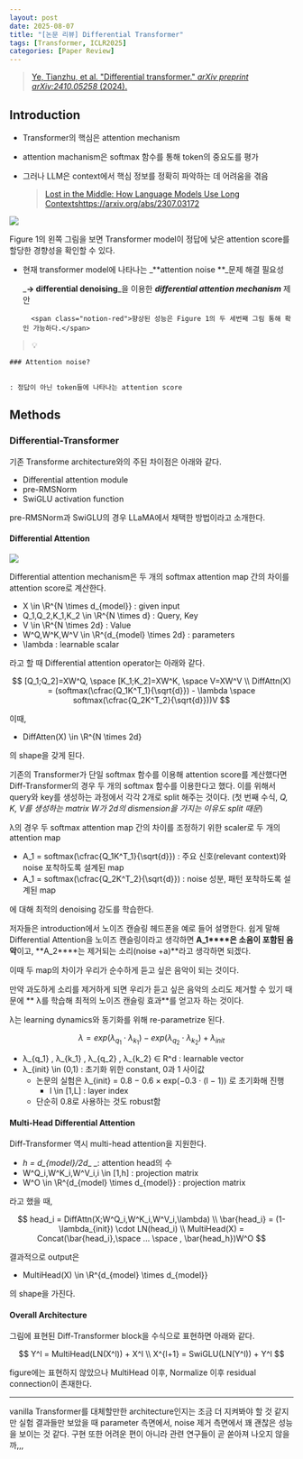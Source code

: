 ```yaml
---
layout: post
date: 2025-08-07
title: "[논문 리뷰] Differential Transformer"
tags: [Transformer, ICLR2025]
categories: [Paper Review]
---
```


> [Ye, Tianzhu, et al. "Differential transformer." ](https://arxiv.org/abs/2410.05258)[_arXiv preprint arXiv:2410.05258_](https://arxiv.org/abs/2410.05258)[ (2024).](https://arxiv.org/abs/2410.05258)



## Introduction

- Transformer의 핵심은 attention mechanism
- attention machanism은 softmax 함수를 통해 token의 중요도를 평가
- 그러나 LLM은 context에서 핵심 정보를 정확히 파악하는 데 어려움을 겪음

	> [Lost in the Middle: How Language Models Use Long Contextshttps://arxiv.org/abs/2307.03172](https://arxiv.org/abs/2307.03172)


![](https://prod-files-secure.s3.us-west-2.amazonaws.com/542b861c-36a8-4051-84e5-8804b6728dba/9083ea56-691a-4752-ae26-47f403431ac8/image.png?X-Amz-Algorithm=AWS4-HMAC-SHA256&X-Amz-Content-Sha256=UNSIGNED-PAYLOAD&X-Amz-Credential=ASIAZI2LB466U6JYT2PI%2F20250822%2Fus-west-2%2Fs3%2Faws4_request&X-Amz-Date=20250822T230052Z&X-Amz-Expires=3600&X-Amz-Security-Token=IQoJb3JpZ2luX2VjEMb%2F%2F%2F%2F%2F%2F%2F%2F%2F%2FwEaCXVzLXdlc3QtMiJIMEYCIQDoUtq%2FSI7UsvK%2BFd629N%2Fy6CG41HewfZv0Aw1clhqpVAIhAObol1LlPp4%2BNiIZWzj3Xl6szQWhieAHbNogexUvdGYhKv8DCB8QABoMNjM3NDIzMTgzODA1IgzUoSDPJBAakgam3ysq3APm0oiMKdUKVQ0L1PJ1k0Ji37uQlsKltXpmQwqjv7iLWUFi5OYhKR25pRfPAWgUL3JVcD40MXyAeX9L54hXIW%2BHPGNralVdbYZgFtT5dQg%2BfeFAKkWY534PpDyYuM6wcZF9CUfaTbMCjxKqajkShRRsyArLhneS8hRfCDtv2IOiAkj14aUu9b7yOJURzh1SNAJP61E44ipV9BxDgKVEjyDYOejLrCCwX6ENW38oDooiCyiw%2BXh2xikKDwZDZYVdHicBay2WT6pc0DsEvd1KBQbXnZ4%2FZGgwg1dbZLMScfcQSHZDk7d5EEDx0ozJ7I7lVb35Az5%2BRY7Q8d1dZlvU9qyTsb8AjxSS7aHOE4FoIqrKl99KJBOUP2sU5uLYoszZGJ2QdhFcC8NbVZHzbv6OyGt7Jzm87xFqKjRWCNGn4uWXPkipaRzap9RpTI3W%2FIDL7iyLRqMRB4T2xuqf57j5AkR%2FofYxPAphwflPwURymy3GOI%2F0v2eCXZPhiT%2FL9leNVKQ6uyk4w%2BSMVgapCvYkKTNoVu9e5K%2Bj4ZG8crpzuhKW8DNap3%2Bou32BpKiHDQkOwRjz6QEuP7mvruI6TBCGIZepa4VCNtk6ewD0QKhtvie%2Bsk2sLOUz33uyd2cUJDDMzaPFBjqkARK%2FBrDfBJBoXr%2FJafAilTFzhWumV4blTNPRezLqQViM6upcNnQd%2B4Rk20tZoJFuUpNo0098Jgt4RcXnJgM%2BWOHxwUQxbGk0C2TYxx1s3SnHXgIjQcOtQV5x6s3tsEjx5%2FgdcJgcf7X2%2Bb1qXYHRQPBTC0ybWiLmA2aBiBtBgxQielnELUND%2BpAqH7mfcSU%2Feb09CaAZBnJyKPCM3tmUXDMmg9sw&X-Amz-Signature=65e9751cf5d55821e3aa4136fc97f247df57e94de8c8c789910f2b1f9c8268cd&X-Amz-SignedHeaders=host&x-amz-checksum-mode=ENABLED&x-id=GetObject)


Figure 1의 왼쪽 그림을 보면 Transformer model이 정답에 낮은 attention score를 할당한 경향성을 확인할 수 있다.

- 현재 transformer model에 나타나는 _**attention noise **_문제 해결 필요성

	_**→ differential denoising**_을 이용한 _**differential attention mechanism**_ 제안


		<span class="notion-red">향상된 성능은 Figure 1의 두 세번째 그림 통해 확인 가능하다.</span>


> 💡 


	### Attention noise?


	: 정답이 아닌 token들에 나타나는 attention score



## Methods



### Differential-Transformer


기존 Transforme architecture와의 주된 차이점은 아래와 같다.

- Differential attention module
- pre-RMSNorm
- SwiGLU activation function

pre-RMSNorm과 SwiGLU의 경우 LLaMA에서 채택한 방법이라고 소개한다.



#### Differential Attention


![](https://prod-files-secure.s3.us-west-2.amazonaws.com/542b861c-36a8-4051-84e5-8804b6728dba/116d70b2-1963-4810-9167-f4c7d8a06e8f/image.png?X-Amz-Algorithm=AWS4-HMAC-SHA256&X-Amz-Content-Sha256=UNSIGNED-PAYLOAD&X-Amz-Credential=ASIAZI2LB466U6JYT2PI%2F20250822%2Fus-west-2%2Fs3%2Faws4_request&X-Amz-Date=20250822T230052Z&X-Amz-Expires=3600&X-Amz-Security-Token=IQoJb3JpZ2luX2VjEMb%2F%2F%2F%2F%2F%2F%2F%2F%2F%2FwEaCXVzLXdlc3QtMiJIMEYCIQDoUtq%2FSI7UsvK%2BFd629N%2Fy6CG41HewfZv0Aw1clhqpVAIhAObol1LlPp4%2BNiIZWzj3Xl6szQWhieAHbNogexUvdGYhKv8DCB8QABoMNjM3NDIzMTgzODA1IgzUoSDPJBAakgam3ysq3APm0oiMKdUKVQ0L1PJ1k0Ji37uQlsKltXpmQwqjv7iLWUFi5OYhKR25pRfPAWgUL3JVcD40MXyAeX9L54hXIW%2BHPGNralVdbYZgFtT5dQg%2BfeFAKkWY534PpDyYuM6wcZF9CUfaTbMCjxKqajkShRRsyArLhneS8hRfCDtv2IOiAkj14aUu9b7yOJURzh1SNAJP61E44ipV9BxDgKVEjyDYOejLrCCwX6ENW38oDooiCyiw%2BXh2xikKDwZDZYVdHicBay2WT6pc0DsEvd1KBQbXnZ4%2FZGgwg1dbZLMScfcQSHZDk7d5EEDx0ozJ7I7lVb35Az5%2BRY7Q8d1dZlvU9qyTsb8AjxSS7aHOE4FoIqrKl99KJBOUP2sU5uLYoszZGJ2QdhFcC8NbVZHzbv6OyGt7Jzm87xFqKjRWCNGn4uWXPkipaRzap9RpTI3W%2FIDL7iyLRqMRB4T2xuqf57j5AkR%2FofYxPAphwflPwURymy3GOI%2F0v2eCXZPhiT%2FL9leNVKQ6uyk4w%2BSMVgapCvYkKTNoVu9e5K%2Bj4ZG8crpzuhKW8DNap3%2Bou32BpKiHDQkOwRjz6QEuP7mvruI6TBCGIZepa4VCNtk6ewD0QKhtvie%2Bsk2sLOUz33uyd2cUJDDMzaPFBjqkARK%2FBrDfBJBoXr%2FJafAilTFzhWumV4blTNPRezLqQViM6upcNnQd%2B4Rk20tZoJFuUpNo0098Jgt4RcXnJgM%2BWOHxwUQxbGk0C2TYxx1s3SnHXgIjQcOtQV5x6s3tsEjx5%2FgdcJgcf7X2%2Bb1qXYHRQPBTC0ybWiLmA2aBiBtBgxQielnELUND%2BpAqH7mfcSU%2Feb09CaAZBnJyKPCM3tmUXDMmg9sw&X-Amz-Signature=b94a8c59a68860a1b93b3f18b312ce4287fb41c6f025565af776d26fd8d8e23a&X-Amz-SignedHeaders=host&x-amz-checksum-mode=ENABLED&x-id=GetObject)


Differential attention mechanism은 두 개의 softmax attention map 간의 차이를 attention score로 계산한다.

- X \in \R^{N \times d\_{model}} : given input
- Q\_1,Q\_2,K\_1,K\_2 \in \R^{N \times d} : Query, Key
- V \in \R^{N \times 2d} : Value
- W^Q,W^K,W^V \in \R^{d\_{model} \times 2d} : parameters
- \lambda : learnable scalar

라고 할 때 Differential attention operator는 아래와 같다.


$$
[Q_1;Q_2]=XW^Q, \space [K_1;K_2]=XW^K, \space V=XW^V \\
DiffAttn(X) = (softmax(\cfrac{Q_1K^T_1}{\sqrt{d}}) - \lambda \space softmax(\cfrac{Q_2K^T_2}{\sqrt{d}}))V
$$


이때,

- DiffAtten(X) \in \R^{N \times 2d}

의 shape을 갖게 된다.


기존의 Transformer가 단일 softmax 함수를 이용해 attention score를 계산했다면 Diff-Transformer의 경우 두 개의 softmax 함수를 이용한다고 했다. 이를 위해서 query와 key를 생성하는 과정에서 각각 2개로 split 해주는 것이다. <span class="notion-red">(첫 번째 수식, </span><span class="notion-red">_Q, K, V를 생성하는 matrix W가 2d의 dismension을 가지는 이유도 split 때문_</span><span class="notion-red">)</span>


 λ의 경우 두 softmax attention map 간의 차이를 조정하기 위한 scaler로 두 개의 attention map

- A\_1 = softmax(\cfrac{Q\_1K^T\_1}{\sqrt{d}}) : 주요 신호(relevant context)와 noise 포착하도록 설계된 map
- A\_1 = softmax(\cfrac{Q\_2K^T\_2}{\sqrt{d}}) : noise 성분, 패턴 포착하도록 설계된 map 

에 대해 최적의 denoising 강도를 학습한다.


저자들은 introduction에서 노이즈 캔슬링 헤드폰을 예로 들어 설명한다. 쉽게 말해 Differential Attention을 노이즈 캔슬링이라고 생각하면 **A\_1****은 소음이 포함된 음악**이고, **A\_2****는 제거되는 소리(noise +a)**라고 생각하면 되겠다. 


이때 두 map의 차이가 우리가 순수하게 듣고 싶은 음악이 되는 것이다. 


만약 과도하게 소리를 제거하게 되면 우리가 듣고 싶은 음악의 소리도 제거할 수 있기 때문에 ** λ를 학습해 최적의 노이즈 캔슬링 효과**를 얻고자 하는 것이다.


λ는 learning dynamics와 동기화를 위해 re-parametrize 된다.


$$
\lambda = exp(\lambda_{q_1} \cdot \lambda_{k_1}) - exp(\lambda_{q_2} \cdot \lambda_{k_2}) + \lambda_{init}
$$

- λ\_{q\_1} , λ\_{k\_1} , λ\_{q\_2} , λ\_{k\_2} ∈ R^d : learnable vector
- λ\_{init} \in (0,1) : 초기화 위한 constant, 0과 1 사이값
	- 논문의 실험은 λ\_{init} = 0.8 − 0.6 × exp(−0.3 · (l − 1)) 로 초기화해 진행
		- l \in [1,L] : layer index
	- 단순히 0.8로 사용하는 것도 robust함


#### **Multi-Head Differential Attention**


Diff-Transformer 역시 multi-head attention을 지원한다.

- _h = d\_{model}/2d__ _: attention head의 수
- W^Q\_i,W^K\_i,W^V\_i,i \in [1,h] : projection matrix
- W^O \in \R^{d\_{model} \times d\_{model}} : projection matrix

라고 했을 때,


$$
head_i = DiffAttn(X;W^Q_i,W^K_i,W^V_i,\lambda) \\
\bar{head_i} = (1-\lambda_{init}) \cdot LN(head_i) \\
MultiHead(X) = Concat(\bar{head_i},\space ... \space , \bar{head_h})W^O
$$


결과적으로 output은

- MultiHead(X) \in \R^{d\_{model} \times d\_{model}}

의 shape을 가진다.



#### Overall Architecture


그림에 표현된 Diff-Transformer block을 수식으로 표현하면 아래와 같다.


$$
Y^l = MultiHead(LN(X^l)) + X^l \\
X^{l+1} = SwiGLU(LN(Y^l)) + Y^l
$$


figure에는 표현하지 않았으나 MultiHead 이후, Normalize 이후 residual connection이 존재한다.


---


vanilla Transformer를 대체할만한 architecture인지는 조금 더 지켜봐야 할 것 같지만 실험 결과들만 보았을 때 parameter 측면에서, noise 제거 측면에서 꽤 괜찮은 성능을 보이는 것 같다. 구현 또한 어려운 편이 아니라 관련 연구들이 곧 쏟아져 나오지 않을까,,,

